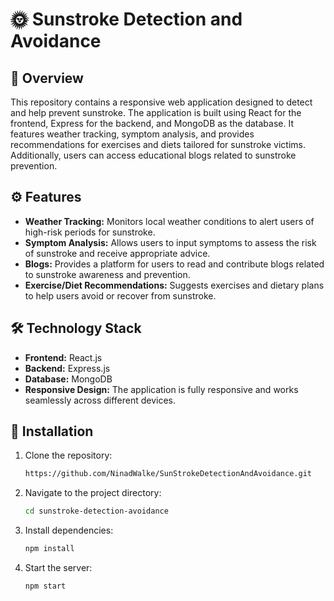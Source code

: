 # 🌞 Sunstroke Detection and Avoidance

## 📝 Overview

This repository contains a responsive web application designed to detect and help prevent sunstroke. The application is built using React for the frontend, Express for the backend, and MongoDB as the database. It features weather tracking, symptom analysis, and provides recommendations for exercises and diets tailored for sunstroke victims. Additionally, users can access educational blogs related to sunstroke prevention.

## ⚙️ Features

- **Weather Tracking:** Monitors local weather conditions to alert users of high-risk periods for sunstroke.
- **Symptom Analysis:** Allows users to input symptoms to assess the risk of sunstroke and receive appropriate advice.
- **Blogs:** Provides a platform for users to read and contribute blogs related to sunstroke awareness and prevention.
- **Exercise/Diet Recommendations:** Suggests exercises and dietary plans to help users avoid or recover from sunstroke.

## 🛠️ Technology Stack

- **Frontend:** React.js
- **Backend:** Express.js
- **Database:** MongoDB
- **Responsive Design:** The application is fully responsive and works seamlessly across different devices.

## 🚀 Installation

1. Clone the repository:
   ```bash
   https://github.com/NinadWalke/SunStrokeDetectionAndAvoidance.git
   ```
2. Navigate to the project directory:
    ```bash
    cd sunstroke-detection-avoidance
    ```
3. Install dependencies:
   ```bash
   npm install
   ```
4. Start the server:
   ```bash
   npm start
   ```
